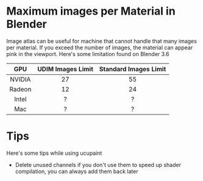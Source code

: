# Maximum images per Material in Blender
Image atlas can be useful for machine that cannot handle that many images per material. If you exceed the number of images, the material can appear pink in the viewport. Here's some limitation found on Blender 3.6

|     GPU    | UDIM Images Limit | Standard Images Limit |
| :--------: | :---------------: | :-------------------: |
|   NVIDIA   |        27         |          55           |
|   Radeon   |        12         |          24           |
|   Intel    |         ?         |           ?           |
|    Mac     |         ?         |           ?           |

# Tips
Here's some tips while using ucupaint
- Delete unused channels if you don't use them to speed up shader compilation, you can always add them back later
